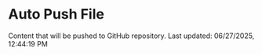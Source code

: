 # Auto Push File

Content that will be pushed to GitHub repository.
Last updated: 06/27/2025, 12:44:19 PM